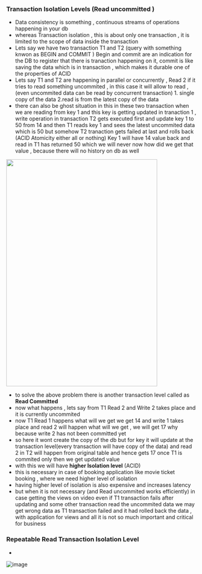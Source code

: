### Transaction Isolation Levels (Read uncommitted )
- Data consistency is something , continuous streams of operations happening in your db
- whereas Transaction isolation , this is  about only one transaction , it is limited to the scope of data inside the transaction
- Lets say we have two transaction T1 and T2 (query with something knwon as BEGIN and COMMIT ) Begin and commit are an indication for the DB to register that there is tranaction happening on it, commit is like saving the data which is in transaction , which makes it durable one of the properties of ACID
- Lets say T1 and T2 are happening in parallel or concurrently , Read 2 if it tries to read something uncommited , in this case it will allow to read , (even uncommited data can be read by concurrent transaction) 1. single copy of the data 2.read is from the latest copy of the data
- there can also be ghost situation in this in these two transaction when we are reading from key 1 and this key is getting updated in tranaction 1 , write operation in transaction T2 gets executed first and update key 1 to 50 from 14 and then T1 reads key 1 and sees the latest uncommited data which is 50 but somehow T2 tranaction gets failed at last and rolls back (ACID Atomicity either all or nothing) Key 1 will have 14 value back and read in T1  has returned 50 which we will never now how did we get that value , because there will no history on db as well

<img width=400 height=600 src="https://github.com/user-attachments/assets/99b2628d-9bf7-49ed-8960-5b25daa283a1">

- to solve the above problem there is another transaction level called as **Read Committed**
- now what happens , lets say from T1 Read 2 and Write 2 takes place and it is currently uncommited
- now T1 Read 1 happens what will we get we get 14 and write 1 takes place and read 2 will happen what will we get , we will get 17 why because write 2 has not been committed yet
- so here it wont create the copy of the db but for key it will update at the transaction level(every transaction will have copy of the data) and read 2 in T2 will happen from original table and hence gets 17 once T1 is commited only then we get updated value
- with this we will have **higher Isolation level** (ACID)
- this is necessary in case of booking application like movie ticket booking , where we need higher level of isolation
- having higher level of isolation is also expensive and increases latency
- but when it is not necessary (and Read uncommited works efficiently) in case getting the views on video even if T1 transaction fails after updating and some other transaction read the uncommited data we may get wrong data as T1 transaction failed and it had rolled back the data , with application for views and all it is not so much important and critical for business

### Repeatable Read Transaction Isolation Level
- 

![image](https://github.com/user-attachments/assets/4f34a5de-fdc4-416d-8205-9af7f22d4fd1)

